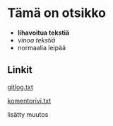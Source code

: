 # Tämä on otsikko
- **lihavoitua tekstiä**
- *vinoa tekstiä*
- normaalia leipää


## Linkit

[gitlog.txt](https://github.com/n0spoon/ot-harjoitustyo/blob/master/laskarit/viikko1/gitlog.txt)

[komentorivi.txt](https://github.com/n0spoon/ot-harjoitustyo/blob/master/laskarit/viikko1/komentorivi.txt)

lisätty muutos
